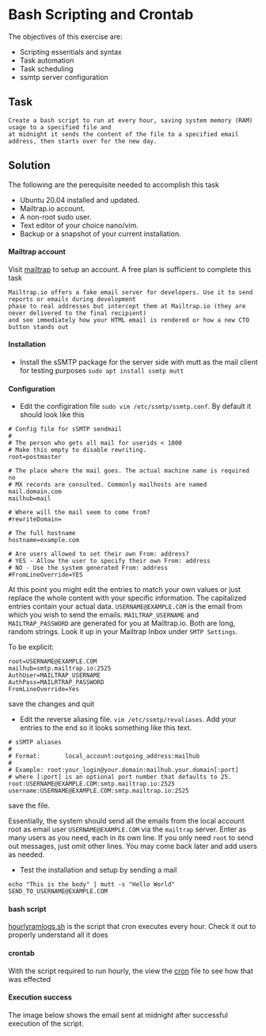 # Bash Scripting and Crontab

The objectives of this exercise are:

- Scripting essentials and syntax
- Task automation
- Task scheduling
- ssmtp server configuration

## Task
```
Create a bash script to run at every hour, saving system memory (RAM) usage to a specified file and
at midnight it sends the content of the file to a specified email address, then starts over for the new day.
```

## Solution
The following are the perequisite needed to accomplish this task

- Ubuntu 20.04 installed and updated.
- Mailtrap.io account.
- A non-root sudo user.
- Text editor of your choice nano/vim.
- Backup or a snapshot of your current installation.

#### Mailtrap account

Visit [mailtrap](https://mailtrap.io) to setup an account. A free plan is sufficient to complete this task
```
Mailtrap.io offers a fake email server for developers. Use it to send reports or emails during development
phase to real addresses but intercept them at Mailtrap.io (they are never delivered to the final recipient)
and see immediately how your HTML email is rendered or how a new CTO button stands out
```

#### Installation

- Install the sSMTP package for the server side with mutt as the mail client for testing purposes `sudo apt install ssmtp mutt`

#### Configuration

- Edit the configiration file `sudo vim /etc/ssmtp/ssmtp.conf`. By default it should look like this

```
# Config file for sSMTP sendmail
#
# The person who gets all mail for userids < 1000
# Make this empty to disable rewriting.
root=postmaster

# The place where the mail goes. The actual machine name is required no
# MX records are consulted. Commonly mailhosts are named mail.domain.com
mailhub=mail

# Where will the mail seem to come from?
#rewriteDomain=

# The full hostname
hostname=example.com

# Are users allowed to set their own From: address?
# YES - Allow the user to specify their own From: address
# NO - Use the system generated From: address
#FromLineOverride=YES
```

At this point you might edit the entries to match your own values or just replace the whole content with your specific information.
The capitalized entries contain your actual data. `USERNAME@EXAMPLE.COM` is the email from which you wish to send the emails.
`MAILTRAP_USERNAME` and `MAILTRAP_PASSWORD` are generated for you at Mailtrap.io. Both are long, random strings. Look it up in
your Mailtrap Inbox under `SMTP Settings`.

To be explicit:
```
root=USERNAME@EXAMPLE.COM
mailhub=smtp.mailtrap.io:2525
AuthUser=MAILTRAP_USERNAME
AuthPass=MAILRTRAP_PASSWORD
FromLineOverride=Yes
```
save the changes and quit

- Edit the reverse aliasing file. `vim /etc/ssmtp/revaliases`. Add your entries to the end so it looks something like this text.

```
# sSMTP aliases
#
# Format:       local_account:outgoing_address:mailhub
#
# Example: root:your_login@your.domain:mailhub.your.domain[:port]
# where [:port] is an optional port number that defaults to 25.
root:USERNAME@EXAMPLE.COM:smtp.mailtrap.io:2525
username:USERNAME@EXAMPLE.COM:smtp.mailtrap.io:2525
```
save the file.

Essentially, the system should send all the emails from the local account root
as email user `USERNAME@EXAMPLE.COM` via the `mailtrap` server. Enter as many users
as you need, each in its own line. If you only need `root` to send out messages,
just omit other lines. You may come back later and add users as needed.

- Test the installation and setup by sending a mail
```
echo "This is the body" | mutt -s "Hello World" SEND_TO_USERNAME@EXAMPLE.COM
```

#### bash script

[hourlyramlogs.sh](./hourlyramlogs.sh) is the script that cron executes every hour. Check it out to properly understand all it does

#### crontab

With the script required to run hourly, the view the [cron](./cron) file to see how that was effected

#### Execution success

The image below shows the email sent at midnight after successful execution of the script.
